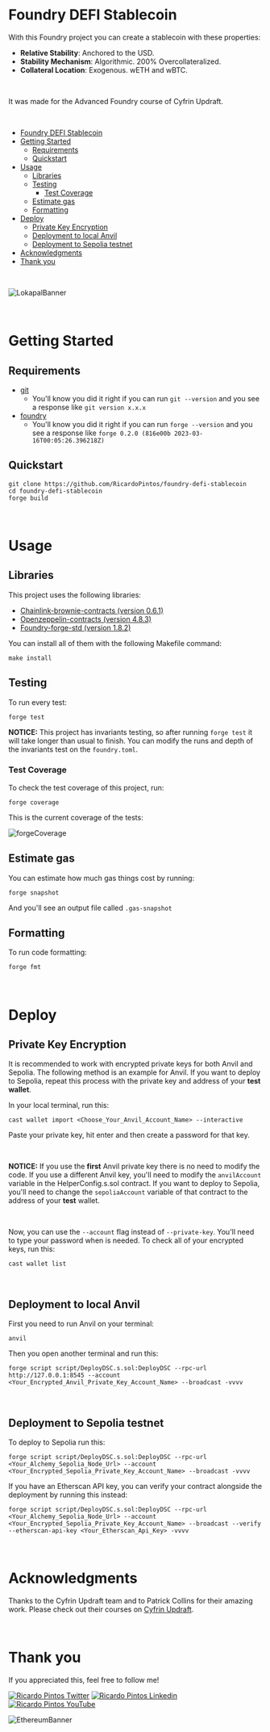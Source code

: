 # Foundry DEFI Stablecoin

With this Foundry project you can create a stablecoin with these properties:

- **Relative Stability**: Anchored to the USD.
- **Stability Mechanism**: Algorithmic. 200% Overcollateralized.
- **Collateral Location**: Exogenous. wETH and wBTC.

<br>

It was made for the Advanced Foundry course of Cyfrin Updraft.

<br>

- [Foundry DEFI Stablecoin](#foundry-defi-stablecoin)
- [Getting Started](#getting-started)
  - [Requirements](#requirements)
  - [Quickstart](#quickstart)
- [Usage](#usage)
  - [Libraries](#libraries)
  - [Testing](#testing)
    - [Test Coverage](#test-coverage)
  - [Estimate gas](#estimate-gas)
  - [Formatting](#formatting)
- [Deploy](#deploy)
  - [Private Key Encryption](#private-key-encryption)
  - [Deployment to local Anvil](#deployment-to-local-anvil)
  - [Deployment to Sepolia testnet](#deployment-to-sepolia-testnet)
- [Acknowledgments](#acknowledgments)
- [Thank you](#thank-you)

<br>

![LokapalBanner](https://github.com/user-attachments/assets/14bc28f5-6c30-490c-8159-08acac29390b)

<br>

# Getting Started

## Requirements

- [git](https://git-scm.com/book/en/v2/Getting-Started-Installing-Git)
  - You'll know you did it right if you can run `git --version` and you see a response like `git version x.x.x`
- [foundry](https://getfoundry.sh/)
  - You'll know you did it right if you can run `forge --version` and you see a response like `forge 0.2.0 (816e00b 2023-03-16T00:05:26.396218Z)`

## Quickstart

```
git clone https://github.com/RicardoPintos/foundry-defi-stablecoin
cd foundry-defi-stablecoin
forge build
```

<br>

# Usage

## Libraries

This project uses the following libraries:

- [Chainlink-brownie-contracts (version 0.6.1)](https://github.com/smartcontractkit/chainlink-brownie-contracts)
- [Openzeppelin-contracts (version 4.8.3)](https://github.com/OpenZeppelin/openzeppelin-contracts)
- [Foundry-forge-std (version 1.8.2)](https://github.com/foundry-rs/forge-std)

You can install all of them with the following Makefile command:

```
make install
```

## Testing

To run every test:

```
forge test
```

**NOTICE:** This project has invariants testing, so after running `forge test` it will take longer than usual to finish. You can modify the runs and depth of the invariants test on the `foundry.toml`.

### Test Coverage

To check the test coverage of this project, run:

```
forge coverage
```

This is the current coverage of the tests:

![forgeCoverage](https://github.com/user-attachments/assets/2460b414-bcf8-4254-9b25-777353174fe9)

## Estimate gas

You can estimate how much gas things cost by running:

```
forge snapshot
```

And you'll see an output file called `.gas-snapshot`

## Formatting

To run code formatting:

```
forge fmt
```

<br>

# Deploy

## Private Key Encryption

It is recommended to work with encrypted private keys for both Anvil and Sepolia. The following method is an example for Anvil. If you want to deploy to Sepolia, repeat this process with the private key and address of your **test wallet**.

In your local terminal, run this:

```
cast wallet import <Choose_Your_Anvil_Account_Name> --interactive
```

Paste your private key, hit enter and then create a password for that key. 

<br>

**NOTICE:** If you use the **first** Anvil private key there is no need to modify the code. If you use a different Anvil key, you'll need to modify the `anvilAccount` variable in the HelperConfig.s.sol contract. If you want to deploy to Sepolia, you'll need to change the `sepoliaAccount` variable of that contract to the address of your **test** wallet.

<br>

Now, you can use the `--account` flag instead of `--private-key`. You'll need to type your password when is needed. To check all of your encrypted keys, run this:

```
cast wallet list
```

<br>

## Deployment to local Anvil

First you need to run Anvil on your terminal:

```
anvil
```

Then you open another terminal and run this:

```
forge script script/DeployDSC.s.sol:DeployDSC --rpc-url http://127.0.0.1:8545 --account <Your_Encrypted_Anvil_Private_Key_Account_Name> --broadcast -vvvv
```
<br>

## Deployment to Sepolia testnet

To deploy to Sepolia run this:

```
forge script script/DeployDSC.s.sol:DeployDSC --rpc-url <Your_Alchemy_Sepolia_Node_Url> --account <Your_Encrypted_Sepolia_Private_Key_Account_Name> --broadcast -vvvv
```

If you have an Etherscan API key, you can verify your contract alongside the deployment by running this instead:

```
forge script script/DeployDSC.s.sol:DeployDSC --rpc-url <Your_Alchemy_Sepolia_Node_Url> --account <Your_Encrypted_Sepolia_Private_Key_Account_Name> --broadcast --verify --etherscan-api-key <Your_Etherscan_Api_Key> -vvvv
```

<br>

# Acknowledgments

Thanks to the Cyfrin Updraft team and to Patrick Collins for their amazing work. Please check out their courses on [Cyfrin Updraft](https://updraft.cyfrin.io/courses).

<br>

# Thank you

If you appreciated this, feel free to follow me!

[![Ricardo Pintos Twitter](https://img.shields.io/badge/Twitter-1DA1F2?style=for-the-badge&logo=x&logoColor=white)](https://x.com/pintosric)
[![Ricardo Pintos Linkedin](https://img.shields.io/badge/LinkedIn-0077B5?style=for-the-badge&logo=linkedin&logoColor=white)](https://www.linkedin.com/in/ricardo-mauro-pintos/)
[![Ricardo Pintos YouTube](https://img.shields.io/badge/YouTube-FF0000?style=for-the-badge&logo=youtube&logoColor=white)](https://www.youtube.com/@PintosRic)

![EthereumBanner](https://github.com/user-attachments/assets/8a1c6e53-2e66-4256-9312-252a0360b7df)
